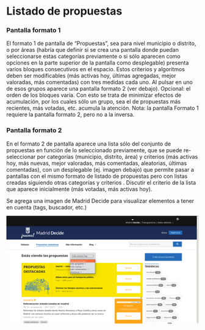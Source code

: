 # Listado de propuestas


### Pantalla formato 1

El formato 1 de pantalla de “Propuestas”, sea para nivel municipio o
distrito, o por áreas (habría que definir si se crea una pantalla donde
puedan seleccionarse estas categorías previamente o si sólo aparecen
como opciones en la parte superior de la pantalla como desplegable)
presenta varios bloques consecutivos en el espacio. Estos criterios y
algoritmos deben ser modificables (más activas hoy, últimas agregadas,
mejor valoradas, más comentadas) con tres medidas cada uno. Al pulsar en
uno de esos grupos aparece una pantalla formato 2 (ver debajo).
Opcional: el orden de los bloques varía. Con esto se trata de minimizar
efectos de acumulación, por los cuales sólo un grupo, sea el de
propuestas más recientes, más votadas, etc. acumula la atención. Nota:
la pantalla Formato 1 requiere la pantalla formato 2, pero no a la
inversa.

### Pantalla formato 2

En el formato 2 de pantalla aparece una lista sólo del conjunto de
propuestas en función de lo seleccionado previamente, que se puede
re-seleccionar por categorías (municipio, distrito, área) y criterios
(más activas hoy, más nuevas, mejor valoradas, más comentadas,
aleatorias, últimas comentadas), con un desplegable (ej. imagen debajo)
que permite pasar a pantallas con el mismo formato de listado de
propuestas pero con listas creadas siguiendo otras categorías y
criterios . Discutir el criterio de la lista que aparece inicialmente
(más votadas, más activas hoy).

Se agrega una imagen de Madrid Decide para visualizar elementos a tener
en cuenta (tags, buscador, etc.)

![](decide01.png)